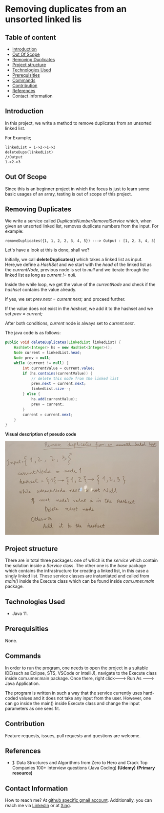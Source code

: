 # Removing duplicates from an unsorted linked lis

## Table of content

- [Introduction](#introduction)
- [Out Of Scope](#out-of-scope)
- [Removing Duplicates](#removing-duplicates)
- [Project structure](#project-structure)
- [Technologies Used](#technologies-used)
- [Prerequisities](#prerequisities)
- [Commands](#commands)
- [Contribution](#contribution)
- [References](#references)
- [Contact Information](#contact-information)

## Introduction

In this project, we write a method to remove duplicates from an unsorted linked list.

For Example;

    linkedList = 1->2->1->3
    deleteDups(linkedList)
    //Output
    1->2->3



## Out Of Scope

Since this is an beginner project in which the focus is just to learn some basic usages of an array, testing is out of scope of this project.


## Removing Duplicates

We write a service called _DuplicateNumberRemovalService_ which, when given an unsorted linked list, removes duplicate numbers from the input. For example:

```text
removeDuplicates({1, 1, 2, 2, 3, 4, 5}) ---> Output : [1, 2, 3, 4, 5]
```

Let's have a look at this is done, shall we? 

Initially, we call **deleteDuplicates()** which  takes a linked list as input. Here,we define a _HashSet_ and we start with the _head_ of the linked list as the _currentNode_, previous node is set to _null_ and we iterate through the linked list as long as _current != null_. 

Inside the while loop, we get the value of the _currentNode_ and check if the _hashset_  contains the value already. 

If yes, we set _prev.next = current.next;_ and proceed further.

If the value does not exist in the _hashset_, we add it to the hashset and we set _prev = current;_

After both conditions, _current_ node is always set to _current.next_.

The java code is as follows:

```java
public void deleteDuplicates(LinkedList linkedList) {
	HashSet<Integer> hs = new HashSet<Integer>();
	Node current = linkedList.head;
	Node prev = null;
	while (current != null) {
		int currentValue = current.value;
		if (hs.contains(currentValue)) {
			// delete this node from the linked list
			prev.next = current.next;
			linkedList.size--;
		} else {
			hs.add(currentValue);
			prev = current;
		}
		current = current.next;
	}
}
```

**Visual description of pseudo code**

![RemoveDuplicatesFromAnUnsortedLinkedList](https://github.com/syedumerahmedcode/remove-duplicates/blob/master/src/main/resources/RemoveDuplicatesFromAnUnsortedLinkedList.jpg)

## Project structure

There are in total three packages: one of which is the _service_ which contain the solution inside a _Service_ class. The other one is the _base_ package which contains the infrastructure for creating a linked list, in this case a singly linked list. These service classes are instantiated and called from _main()_ inside the Execute class which can be found inside _com.umer.main_ package.

## Technologies Used

- Java 11.

## Prerequisities

None.

## Commands

In order to run the program, one needs to open the project in a suitable IDE(such as Eclipse, STS, VSCode or IntelliJ), navigate to the Execute class inside com.umer.main package. Once there, right click---> Run As ---> Java Application.

The program is written in such a way that the service currently uses hard-coded values and it does not take any input from the user. However, one can go inside the main() inside Execute class and change the input parameters as one sees fit.

## Contribution

Feature requests, issues, pull requests and questions are welcome.

## References

- [1](https://bechtle.udemy.com/course/java-data-structures-and-algorithms-masterclass/learn/): Data Structures and Algorithms from Zero to Hero and Crack Top Companies 100+ Interview questions (Java Coding) **(Udemy)** **(Primary resource)**



## Contact Information

How to reach me? At [github specific gmail account](mailto:syedumerahmedcode@gmail.com?subject=%5BGitHub%5D%20Hello%20from%20Github). Additionally, you can reach me via [Linkedin](https://www.linkedin.com/in/syed-umer-ahmed-a346a746/) or at [Xing](https://www.xing.com/profile/SyedUmer_Ahmed/cv).